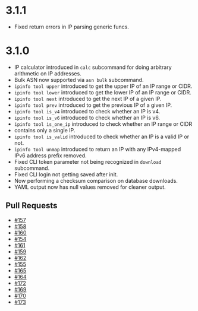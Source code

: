 # 3.1.1

* Fixed return errors in IP parsing generic funcs.

# 3.1.0

* IP calculator introduced in `calc` subcommand for doing arbitrary arithmetic
on IP addresses.
* Bulk ASN now supported via `asn bulk` subcommand.
* `ipinfo tool upper` introduced to get the upper IP of an IP range or CIDR.
* `ipinfo tool lower` introduced to get the lower IP of an IP range or CIDR.
* `ipinfo tool next` introduced to get the next IP of a given IP.
* `ipinfo tool prev` introduced to get the previous IP of a given IP.
* `ipinfo tool is_v4` introduced to check whether an IP is v4.
* `ipinfo tool is_v6` introduced to check whether an IP is v6.
* `ipinfo tool is_one_ip` introduced to check whether an IP range or CIDR
* contains only a single IP.
* `ipinfo tool is_valid` introduced to check whether an IP is a valid IP or
not.
* `ipinfo tool unmap` introduced to return an IP with any IPv4-mapped IPv6
address prefix removed.
* Fixed CLI token parameter not being recognized in `download` subcommand.
* Fixed CLI login not getting saved after init.
* Now performing a checksum comparison on database downloads.
* YAML output now has null values removed for cleaner output.

## Pull Requests

* [#157](https://github.com/ipinfo/cli/pull/157)
* [#158](https://github.com/ipinfo/cli/pull/158)
* [#160](https://github.com/ipinfo/cli/pull/160)
* [#154](https://github.com/ipinfo/cli/pull/154)
* [#161](https://github.com/ipinfo/cli/pull/161)
* [#159](https://github.com/ipinfo/cli/pull/159)
* [#162](https://github.com/ipinfo/cli/pull/162)
* [#155](https://github.com/ipinfo/cli/pull/155)
* [#165](https://github.com/ipinfo/cli/pull/165)
* [#164](https://github.com/ipinfo/cli/pull/164)
* [#172](https://github.com/ipinfo/cli/pull/172)
* [#169](https://github.com/ipinfo/cli/pull/169)
* [#170](https://github.com/ipinfo/cli/pull/170)
* [#173](https://github.com/ipinfo/cli/pull/173)
